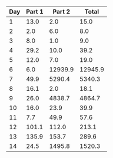 | Day | Part 1 | Part 2 | Total |
|-----|--------|--------|-------|
| 1 | 13.0 | 2.0 | 15.0 |
| 2 | 2.0 | 6.0 | 8.0 |
| 3 | 8.0 | 1.0 | 9.0 |
| 4 | 29.2 | 10.0 | 39.2 |
| 5 | 12.0 | 7.0 | 19.0 |
| 6 | 6.0 | 12939.9 | 12945.9 |
| 7 | 49.9 | 5290.4 | 5340.3 |
| 8 | 16.1 | 2.0 | 18.1 |
| 9 | 26.0 | 4838.7 | 4864.7 |
| 10 | 16.0 | 23.9 | 39.9 |
| 11 | 7.7 | 49.9 | 57.6 |
| 12 | 101.1 | 112.0 | 213.1 |
| 13 | 135.9 | 153.7 | 289.6 |
| 14 | 24.5 | 1495.8 | 1520.3 |

